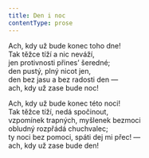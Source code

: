```yaml
---
title: Den i noc
contentType: prose
---
```


Ach, kdy už bude konec toho dne!  
Tak těžce tíží a nic neváží,  
jen protivnosti přines’ šeredné;  
den pustý, plný nicot jen,  
den bez jasu a bez radosti den —  
ach, kdy už zase bude noc!

Ach, kdy už bude konec této noci!  
Tak těžce tíží, nedá spočinout,  
vzpomínek trapných, myšlenek bezmoci  
obludný rozpřádá chuchvalec;  
ty noci bez pomoci, spáti dej mi přec! —  
ach, kdy už zase bude den!
